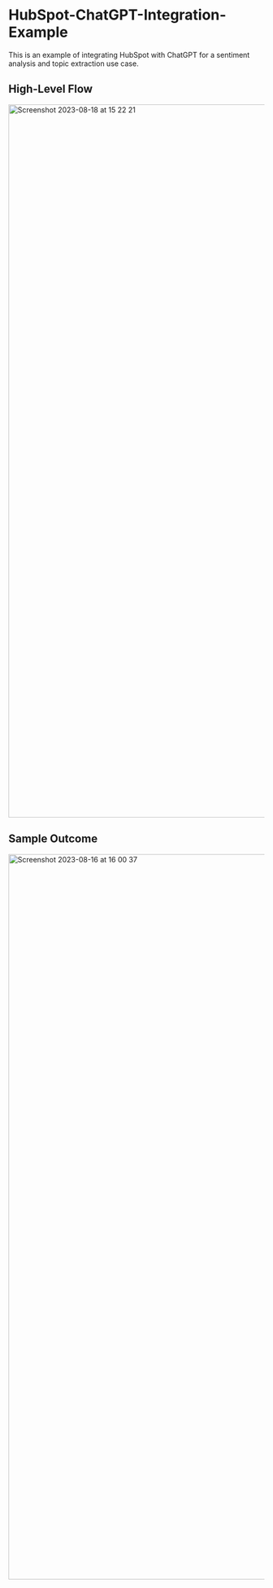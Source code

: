 # HubSpot-ChatGPT-Integration-Example

This is an example of integrating HubSpot with ChatGPT for a sentiment analysis and topic extraction use case.

## High-Level Flow
<img width="1401" alt="Screenshot 2023-08-18 at 15 22 21" src="https://github.com/kif01/HubSpot-ChatGPT-Integration-Example/assets/15332386/a8147fdf-dedd-4796-8364-6e0781d7d985">

## Sample Outcome
<img width="1425" alt="Screenshot 2023-08-16 at 16 00 37" src="https://github.com/kif01/HubSpot-ChatGPT-Integration-Example/assets/15332386/ce1d8a66-edc2-4fbd-8696-a6f2f0e1e807">




